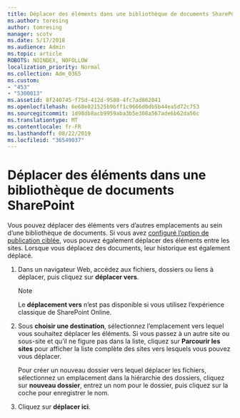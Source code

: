 ```yaml
---
title: Déplacer des éléments dans une bibliothèque de documents SharePoint
ms.author: toresing
author: tomresing
manager: scotv
ms.date: 5/17/2018
ms.audience: Admin
ms.topic: article
ROBOTS: NOINDEX, NOFOLLOW
localization_priority: Normal
ms.collection: Adm_O365
ms.custom:
- "453"
- "5300013"
ms.assetid: 8f240745-f75d-412d-9588-4fc7ad862041
ms.openlocfilehash: 6e68e021525b9bff1c9666d0db5b44ea5d72c753
ms.sourcegitcommit: 1d98db8acb9959aba3b5e308a567ade6b62da56c
ms.translationtype: MT
ms.contentlocale: fr-FR
ms.lasthandoff: 08/22/2019
ms.locfileid: "36549037"
---
```

# <a name="move-items-in-a-sharepoint-document-library"></a>Déplacer des éléments dans une bibliothèque de documents SharePoint

Vous pouvez déplacer des éléments vers d’autres emplacements au sein d’une bibliothèque de documents. Si vous avez [configuré l’option de publication ciblée](https://go.microsoft.com/fwlink/?linkid=622980), vous pouvez également déplacer des éléments entre les sites. Lorsque vous déplacez des documents, leur historique est également déplacé.
  
1. Dans un navigateur Web, accédez aux fichiers, dossiers ou liens à déplacer, puis cliquez sur **déplacer vers**.

    > [!NOTE]
    > Le **déplacement vers** n’est pas disponible si vous utilisez l’expérience classique de SharePoint Online.
  
2. Sous **choisir une destination**, sélectionnez l’emplacement vers lequel vous souhaitez déplacer les éléments. Si vous passez à un autre site ou sous-site et qu’il ne figure pas dans la liste, cliquez sur **Parcourir les sites** pour afficher la liste complète des sites vers lesquels vous pouvez vous déplacer.

    Pour créer un nouveau dossier vers lequel déplacer les fichiers, sélectionnez un emplacement dans la hiérarchie des dossiers, cliquez sur **nouveau dossier**, entrez un nom pour le dossier, puis cliquez sur la coche pour enregistrer le nom.

3. Cliquez sur **déplacer ici**.

